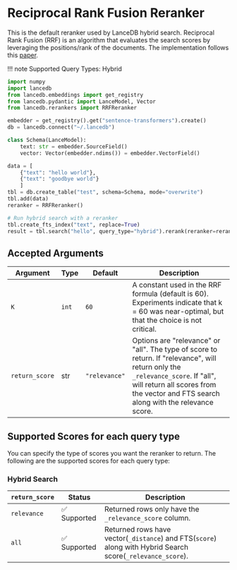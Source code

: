 # Reciprocal Rank Fusion Reranker

This is the default reranker used by LanceDB hybrid search. Reciprocal Rank Fusion (RRF) is an algorithm that evaluates the search scores by leveraging the positions/rank of the documents. The implementation follows this [paper](https://plg.uwaterloo.ca/~gvcormac/cormacksigir09-rrf.pdf).


!!! note
    Supported Query Types: Hybrid


```python
import numpy
import lancedb
from lancedb.embeddings import get_registry
from lancedb.pydantic import LanceModel, Vector
from lancedb.rerankers import RRFReranker

embedder = get_registry().get("sentence-transformers").create()
db = lancedb.connect("~/.lancedb")

class Schema(LanceModel):
    text: str = embedder.SourceField()
    vector: Vector(embedder.ndims()) = embedder.VectorField()

data = [
    {"text": "hello world"},
    {"text": "goodbye world"}
    ]
tbl = db.create_table("test", schema=Schema, mode="overwrite")
tbl.add(data)
reranker = RRFReranker()

# Run hybrid search with a reranker
tbl.create_fts_index("text", replace=True)
result = tbl.search("hello", query_type="hybrid").rerank(reranker=reranker).to_list()

```

Accepted Arguments
----------------
| Argument | Type | Default | Description |
| --- | --- | --- | --- |
| `K` | `int` | `60` | A constant used in the RRF formula (default is 60). Experiments indicate that k = 60 was near-optimal, but that the choice is not critical. |
| `return_score` | str | `"relevance"` | Options are "relevance" or "all". The type of score to return. If "relevance", will return only the `_relevance_score`. If "all", will return all scores from the vector and FTS search along with the relevance score. |


## Supported Scores for each query type
You can specify the type of scores you want the reranker to return. The following are the supported scores for each query type:

### Hybrid Search
|`return_score`| Status | Description |
| --- | --- | --- |
| `relevance` | ✅ Supported | Returned rows only have the `_relevance_score` column. |
| `all` | ✅ Supported | Returned rows have vector(`_distance`) and FTS(`score`) along with Hybrid Search score(`_relevance_score`). |
